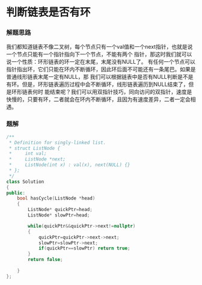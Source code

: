 # 判断链表是否有环
### 解题思路
我们都知道链表不像二叉树，每个节点只有一个val值和一个next指针，也就是说一个节点只能有一个指针指向下一个节点，不能有两个
指针，那这时我们就可以说一个性质：环形链表的环一定在末尾，末尾没有NULL了。
有任何一个节点可以指针指出环，它们只能在环内不断循环，因此环后面不可能还有一条尾巴。如果是普通线形链表末尾一定有NULL，那
我们可以根据链表中是否有NULL判断是不是有环。但是，环形链表遍历过程中会不断循环，线形链表遍历到NULL结束了，但是环形链表何时
能结束呢？我们可以用双指针技巧，同向访问的双指针，速度是快慢的，只要有环，二者就会在环内不断循环，且因为有速度差异，二者一定会相遇。
### 题解
```C++
/**
 * Definition for singly-linked list.
 * struct ListNode {
 *     int val;
 *     ListNode *next;
 *     ListNode(int x) : val(x), next(NULL) {}
 * };
 */
class Solution 
{
public:
    bool hasCycle(ListNode *head) 
    {
        ListNode* quickPtr=head;
        ListNode* slowPtr=head;

        while(quickPtr&&quickPtr->next!=nullptr)
        {
            quickPtr=quickPtr->next->next;
            slowPtr=slowPtr->next;
            if(quickPtr==slowPtr) return true;
        }
        return false;
        
    }
};
```
